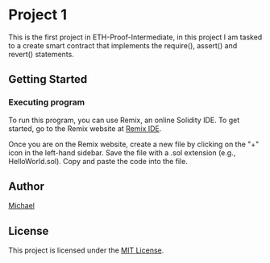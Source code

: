 # Project 1

This is the first project in ETH-Proof-Intermediate, in this project I am tasked to a create smart contract that implements the require(), assert() and revert() statements.

## Getting Started

### Executing program

To run this program, you can use Remix, an online Solidity IDE. To get started, go to the Remix website at [Remix IDE](https://remix.ethereum.org/).

Once you are on the Remix website, create a new file by clicking on the "+" icon in the left-hand sidebar. Save the file with a .sol extension (e.g., HelloWorld.sol). Copy and paste the code into the file.

## Author

[Michael](https://github.com/m-azra3l)

## License

This project is licensed under the [MIT License](LICENSE).
